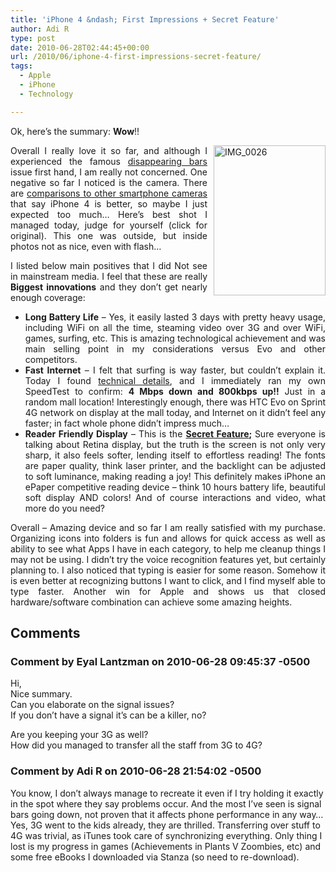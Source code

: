 ```yaml
---
title: 'iPhone 4 &ndash; First Impressions + Secret Feature'
author: Adi R
type: post
date: 2010-06-28T02:44:45+00:00
url: /2010/06/iphone-4-first-impressions-secret-feature/
tags:
  - Apple
  - iPhone
  - Technology

---
```

Ok, here’s the summary: **Wow**!!

<p align="justify">
  <a href="/uploads/2010/06/IMG_0026_full.JPG" target="_blank"><img style="border-bottom: 0px; border-left: 0px; margin: 0px 0px 0px 10px; display: inline; border-top: 0px; border-right: 0px" title="IMG_0026" border="0" alt="IMG_0026" align="right" src="/uploads/2010/06/IMG_00261.jpg?resize=179%2C240" width="179" height="240" data-recalc-dims="1" /></a> Overall I really love it so far, and although I experienced the famous <a href="http://www.macrumors.com/2010/06/27/steve-jobs-on-iphone-4-signal-issue-stay-tuned/" target="_blank">disappearing bars</a> issue first hand, I am really not concerned. One negative so far I noticed is the camera. There are <a href="http://gizmodo.com/5572766/test-notes-iphone-4-camera" target="_blank">comparisons to other smartphone cameras</a> that say iPhone 4 is better, so maybe I just expected too much… Here’s best shot I managed today, judge for yourself (click for original). This one was outside, but inside photos not as nice, even with flash…
</p>

<p align="justify">
  I listed below main positives that I did Not see in mainstream media. I feel that these are really <strong>Biggest innovations</strong> and they don’t get nearly enough coverage:
</p>

  * <div align="justify">
      <strong>Long Battery Life</strong> – Yes, it easily lasted 3 days with pretty heavy usage, including WiFi on all the time, steaming video over 3G and over WiFi, games, surfing, etc. This is amazing technological achievement and was main selling point in my considerations versus Evo and other competitors.
    </div>

  * <div align="justify">
      <strong>Fast Internet</strong> – I felt that surfing is way faster, but couldn’t explain it. Today I found <a href="http://blogs.techrepublic.com.com/hiner/?p=5202" target="_blank">technical details</a>, and I immediately ran my own SpeedTest to confirm: <strong>4 Mbps down and 800kbps up!!</strong> Just in a random mall location! Interestingly enough, there was HTC Evo on Sprint 4G network on display at the mall today, and Internet on it didn’t feel any faster; in fact whole phone didn’t impress much…
    </div>

  * <div align="justify">
      <strong>Reader Friendly Display</strong> – This is the <strong><u>Secret Feature</u>; </strong>Sure everyone is talking about Retina display, but the truth is the screen is not only very sharp, it also feels softer, lending itself to effortless reading! The fonts are paper quality, think laser printer, and the backlight can be adjusted to soft luminance, making reading a joy! This definitely makes iPhone an ePaper competitive reading device – think 10 hours battery life, beautiful soft display AND colors! And of course interactions and video, what more do you need?
    </div>

<p align="justify">
  Overall &#8211; Amazing device and so far I am really satisfied with my purchase. Organizing icons into folders is fun and allows for quick access as well as ability to see what Apps I have in each category, to help me cleanup things I may not be using. I didn’t try the voice recognition features yet, but certainly planning to. I also noticed that typing is easier for some reason. Somehow it is even better at recognizing buttons I want to click, and I find myself able to type faster. Another win for Apple and shows us that closed hardware/software combination can achieve some amazing heights.
</p>

## Comments

### Comment by Eyal Lantzman on 2010-06-28 09:45:37 -0500
Hi,  
Nice summary.  
Can you elaborate on the signal issues?  
If you don&#8217;t have a signal it&#8217;s can be a killer, no?

Are you keeping your 3G as well?  
How did you managed to transfer all the staff from 3G to 4G?

### Comment by Adi R on 2010-06-28 21:54:02 -0500
You know, I don&#8217;t always manage to recreate it even if I try holding it exactly in the spot where they say problems occur. And the most I&#8217;ve seen is signal bars going down, not proven that it affects phone performance in any way&#8230;  
Yes, 3G went to the kids already, they are thrilled. Transferring over stuff to 4G was trivial, as iTunes took care of synchronizing everything. Only thing I lost is my progress in games (Achievements in Plants V Zoombies, etc) and some free eBooks I downloaded via Stanza (so need to re-download).